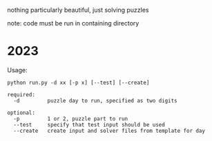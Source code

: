 nothing particularly beautiful, just solving puzzles

note: code must be run in containing directory

# 2023

Usage:
```
python run.py -d xx [-p x] [--test] [--create]

required:
  -d         puzzle day to run, specified as two digits

optional:
  -p         1 or 2, puzzle part to run
  --test     specify that test input should be used
  --create   create input and solver files from template for day
```
